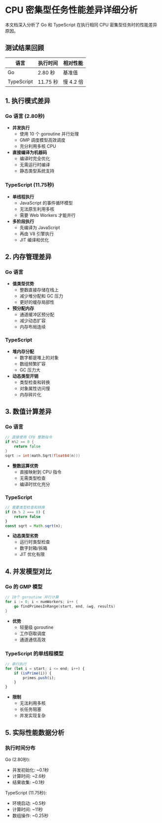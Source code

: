 # CPU 密集型任务性能差异详细分析

本文档深入分析了 Go 和 TypeScript 在执行相同 CPU 密集型任务时的性能差异原因。

## 测试结果回顾

| 语言       | 执行时间 | 相对性能  |
| ---------- | -------- | --------- |
| Go         | 2.80 秒  | 基准值    |
| TypeScript | 11.75 秒 | 慢 4.2 倍 |

## 1. 执行模式差异

### Go 语言 (2.80秒)

- **并发执行**
  * 使用 10 个 goroutine 并行处理
  * GMP 调度模型高效调度
  * 充分利用多核 CPU
- **直接编译为机器码**
  * 编译时完全优化
  * 无需运行时编译
  * 静态类型系统支持

### TypeScript (11.75秒)

- **单线程执行**
  * JavaScript 的事件循环模型
  * 无法原生利用多核
  * 需要 Web Workers 才能并行
- **多阶段执行**
  * 先编译为 JavaScript
  * 再由 V8 引擎执行
  * JIT 编译和优化

## 2. 内存管理差异

### Go 语言

- **值类型优势**
  * 整数直接存储在栈上
  * 减少堆分配和 GC 压力
  * 更好的缓存局部性
- **预分配内存**
  * 通道缓冲区预分配
  * 减少动态扩容
  * 内存布局连续

### TypeScript

- **堆内存分配**
  * 数字都是堆上的对象
  * 数组频繁扩容
  * GC 压力大
- **动态类型开销**
  * 类型检查和转换
  * 对象属性访问慢
  * 内存碎片化

## 3. 数值计算差异

### Go 语言

```go
// 直接使用 CPU 整数指令
if n%2 == 0 {
    return false
}
sqrt := int(math.Sqrt(float64(n)))
```

- **整数运算优势**
  * 直接映射到 CPU 指令
  * 无需类型检查
  * 编译时优化充分

### TypeScript

```typescript
// 需要类型检查和转换
if (n % 2 === 0) {
    return false
}
const sqrt = Math.sqrt(n);
```

- **动态类型劣势**
  * 运行时类型检查
  * 数字封箱/拆箱
  * JIT 优化有限

## 4. 并发模型对比

### Go 的 GMP 模型

```go
// 10个 goroutine 并行计算
for i := 0; i < numWorkers; i++ {
    go findPrimesInRange(start, end, &wg, results)
}
```

- **优势**
  * 轻量级 goroutine
  * 工作窃取调度
  * 通道通信高效

### TypeScript 的单线程模型

```typescript
// 串行执行
for (let i = start; i <= end; i++) {
    if (isPrime(i)) {
        primes.push(i);
    }
}
```

- **限制**
  * 无法利用多核
  * 长任务阻塞
  * 并发实现复杂

## 5. 实际性能数据分析

### 执行时间分布

Go (2.80秒):

- 并发初始化: ~0.1秒
- 计算时间: ~2.6秒
- 结果收集: ~0.1秒

TypeScript (11.75秒):

- 环境启动: ~0.5秒
- 计算时间: ~11秒
- 数组操作: ~0.25秒
